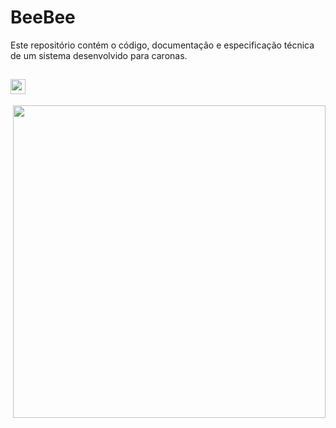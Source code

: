 # BeeBee
Este repositório contém o código, documentação e especificação técnica de um sistema desenvolvido para caronas.


<h2><img src="" height="24" /></h2>
<img align='right' src="" width="500" />


